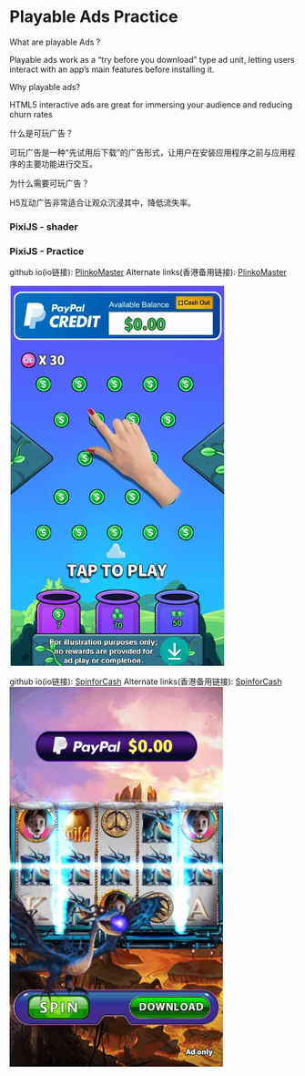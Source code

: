 # Playable Ads Practice

What are playable Ads ?

Playable ads work as a “try before you download” type ad unit, letting users interact with an app’s main features before installing it. 

Why playable ads?

HTML5 interactive ads are great for immersing your audience and reducing churn rates

什么是可玩广告？

可玩广告是一种“先试用后下载”的广告形式，让用户在安装应用程序之前与应用程序的主要功能进行交互。

为什么需要可玩广告？

H5互动广告非常适合让观众沉浸其中，降低流失率。

### PixiJS - shader <br/>

### PixiJS - Practice <br/>
 
github io(io链接): [PlinkoMaster](https://ohmango.github.io/PlinkoMaster/)   Alternate links(香港备用链接): [PlinkoMaster](https://tplayable.s3.ap-east-1.amazonaws.com/test/caoyuquan/cyqPM.html)<br/>

[![alt](PlinkoMaster/demo.jpg)](https://ohmango.github.io/PlinkoMaster/)

github io(io链接): [SpinforCash](https://ohmango.github.io/SpinforCash/IceDragon/)   Alternate links(香港备用链接): [SpinforCash](https://tplayable.s3.ap-east-1.amazonaws.com/test/caoyuquan/cyqIceDragon.html)<br/>
[![alt](SpinforCash/IceDragon/demo.jpg)](https://ohmango.github.io/SpinforCash/IceDragon/)
